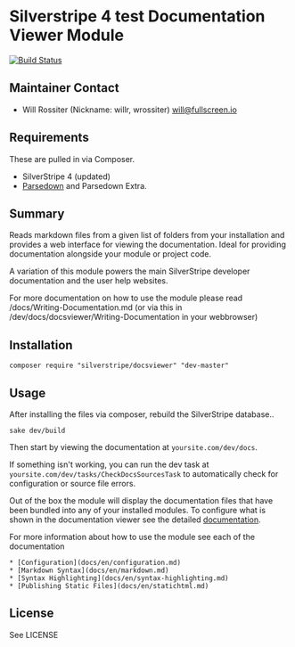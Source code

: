 # Silverstripe 4 test Documentation Viewer Module

[![Build Status](https://secure.travis-ci.org/silverstripe/silverstripe-docsviewer.png?branch=master)](http://travis-ci.org/silverstripe/silverstripe-docsviewer)

## Maintainer Contact

* Will Rossiter (Nickname: willr, wrossiter)
 <will@fullscreen.io>

## Requirements

These are pulled in via Composer.

* SilverStripe 4 (updated)
* [Parsedown](http://parsedown.org/) and Parsedown Extra.

## Summary

Reads markdown files from a given list of folders from your installation and
provides a web interface for viewing the documentation. Ideal for providing
documentation alongside your module or project code.

A variation of this module powers the main SilverStripe developer documentation
and the user help websites.

For more documentation on how to use the module please read /docs/Writing-Documentation.md
(or via this in /dev/docs/docsviewer/Writing-Documentation in your webbrowser)

## Installation

	composer require "silverstripe/docsviewer" "dev-master"

## Usage

After installing the files via composer, rebuild the SilverStripe database..

	sake dev/build

Then start by viewing the documentation at `yoursite.com/dev/docs`.

If something isn't working, you can run the dev task at `yoursite.com/dev/tasks/CheckDocsSourcesTask`
to automatically check for configuration or source file errors.

Out of the box the module will display the documentation files that have been
bundled into any of your installed modules. To configure what is shown in the
documentation viewer see the detailed [documentation](docs/en/configuration.md).

For more information about how to use the module see each of the documentation

	* [Configuration](docs/en/configuration.md)
	* [Markdown Syntax](docs/en/markdown.md)
	* [Syntax Highlighting](docs/en/syntax-highlighting.md)
	* [Publishing Static Files](docs/en/statichtml.md)

## License

See LICENSE
